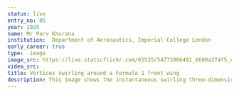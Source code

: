 ```yaml
---
status: live
entry_no: 05
year: 2025
name: Mr Parv Khurana
institution:  Department of Aeronautics, Imperial College London
early_career: true
type:  image 
image_src: https://live.staticflickr.com/65535/54773066491_6600a274f5_c.jpg
video_src: 
title: Vortices swirling around a Formula 1 front wing
description: This image shows the instantaneous swirling three-dimensional vortices generated by the Imperial Front Wing (IFW), a benchmark Formula 1 geometry based on the McLaren MP4-17D race car. The Lambda2 isocontours, coloured by streamwise velocity, highlight the complex wake created by the multi-element wing operating in ground effect with a rolling wheel.<br> The flow field was computed using one of the highest-fidelity aerodynamic simulation approaches available&colon; wall-resolved implicit large-eddy simulations (iLES). The unsteady simulation involved over 260 million unknowns and required more than 6 days of continuous computation on 8,192 CPU cores of ARCHER2. Thanks to recent improvements in the Nektar++ software, such runs now take only a third of the time compared with just a few years ago. This benchmark dataset will support future aerodynamic studies by providing a reference for both wind tunnel measurements and lower-fidelity models. 
---
```



<!--
The work is a collaboration between McLaren Racing and Imperial College London.
-->